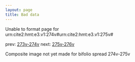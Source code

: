 ```yaml
---
layout: page
title: Bad data
---
```


Unable to format page for urn:cite2:hmt:e3.v1:274v#urn:cite2:hmt:e3.v1:275v#

prev: [273v-274v](../273v-274v/) next: [275v-276v](../275v-276v/)

Composite image not yet made for bifolio spread 274v-275v

